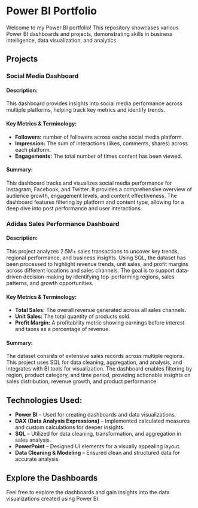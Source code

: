 # **Power BI Portfolio**

Welcome to my Power BI portfolio! This repository showcases various Power BI dashboards and projects, demonstrating skills in business intelligence, data visualization, and analytics.

## **Projects**

### **Social Media Dashboard**
#### **Description:**
This dashboard provides insights into social media performance across multiple platforms, helping track key metrics and identify trends.

#### **Key Metrics & Terminology:**
- **Followers:** number of followers across eache social media platform.
- **Impression:** The sum of interactions (likes, comments, shares) across each platform.
- **Engagements:** The total number of times content has been viewed.

#### **Summary:**
This dashboard tracks and visualizes social media performance for Instagram, Facebook, and Twitter. It provides a comprehensive overview of audience growth, engagement levels, and content effectiveness. The dashboard features filtering by platform and content type, allowing for a deep dive into post performance and user interactions.

### **Adidas Sales Performance Dashboard**
#### **Description:**
This project analyzes 2.5M+ sales transactions to uncover key trends, regional performance, and business insights. Using SQL, the dataset has been processed to highlight revenue trends, unit sales, and profit margins across different locations and sales channels. The goal is to support data-driven decision-making by identifying top-performing regions, sales patterns, and growth opportunities.

#### **Key Metrics & Terminology:**
- **Total Sales:** The overall revenue generated across all sales channels.
- **Unit Sales:** The total quantity of products sold.
- **Profit Margin:** A profitability metric showing earnings before interest and taxes as a percentage of revenue.

#### **Summary:**
The dataset consists of extensive sales records across multiple regions. This project uses SQL for data cleaning, aggregation, and analysis, and integrates with BI tools for visualization. The dashboard enables filtering by region, product category, and time period, providing actionable insights on sales distribution, revenue growth, and product performance.

## **Technologies Used:**
- **Power BI** – Used for creating dashboards and data visualizations.
- **DAX (Data Analysis Expressions)** – Implemented calculated measures and custom calculations for deeper insights.
- **SQL** – Utilized for data cleaning, transformation, and aggregation in sales analysis.
- **PowerPoint** – Designed UI elements for a visually appealing layout.
- **Data Cleaning & Modeling** – Ensured clean and structured data for accurate analysis.

## **Explore the Dashboards**
Feel free to explore the dashboards and gain insights into the data visualizations created using Power BI.
